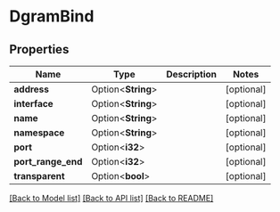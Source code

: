 # DgramBind

## Properties

Name | Type | Description | Notes
------------ | ------------- | ------------- | -------------
**address** | Option<**String**> |  | [optional]
**interface** | Option<**String**> |  | [optional]
**name** | Option<**String**> |  | [optional]
**namespace** | Option<**String**> |  | [optional]
**port** | Option<**i32**> |  | [optional]
**port_range_end** | Option<**i32**> |  | [optional]
**transparent** | Option<**bool**> |  | [optional]

[[Back to Model list]](../README.md#documentation-for-models) [[Back to API list]](../README.md#documentation-for-api-endpoints) [[Back to README]](../README.md)


